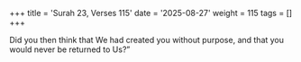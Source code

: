 +++
title = 'Surah 23, Verses 115'
date = '2025-08-27'
weight = 115
tags = []
+++

Did you then think that We had created you without purpose, and that you would never be returned to Us?”